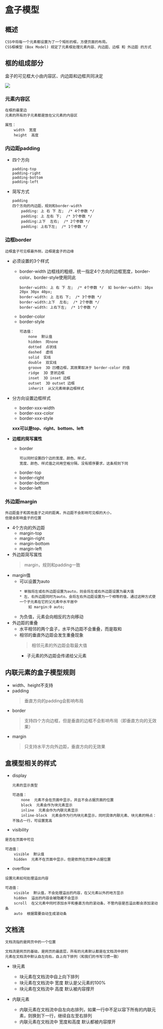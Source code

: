 盒子模型
==

## 概述
```text
CSS中将每一个元素都设置为了一个矩形的框，方便页面的布局。
CSS框模型 (Box Model) 规定了元素框处理元素内容、内边距、边框 和 外边距 的方式
```

## 框的组成部分
盒子的可见框大小由内容区、内边距和边框共同决定

![](../images/css/框模型.png)  


### 元素内容区
```text
在框的最里边
元素的所有的子元素都是放在父元素的内容区

属性：
    width  宽度
    height  高度
```

### 内边距padding
* 四个方向
    ```text
    padding-top
    padding-right
    padding-bottom
    padding-left
    ```
* 简写方式
    ```text
    padding
    四个方向的内边距，规则和border-width
        padding: 上 右 下 左;  /* 4个参数 */
        padding: 上 左右 下;  /* 3个参数 */
        padding:上下  左右;  /* 2个参数 */
        padding: 上右下左;  /* 1个参数 */
    ```
    
### 边框border
```text
边框盒子可见框最外侧，边框是盒子的边缘
```
* 必须设置的3个样式
    * border-width  边框线的粗细，统一指定4个方向的边框宽度，border-color、border-style使用同此
        ```text
        border-width: 上 右 下 左;  /* 4个参数 */  如 border-width: 10px 20px 30px 40px;
        border-width: 上 左右 下;  /* 3个参数 */
        border-width:上下  左右;  /* 2个参数 */
        border-width: 上右下左;  /* 1个参数 */
        ```
    * border-color
    * border-style
        ```text
        可选值：
            none  默认值
            hidden  同none
            dotted  点状线
            dashed  虚线
            solid  实线
            double  双实线
            groove  3D 凹槽边框，其效果取决于 border-color 的值
            ridge  3D 垄状边框
            inset  3D inset 边框
            outset  3D outset 边框
            inherit  从父元素继承边框样式
        ```
* 分方向设置边框样式
    * border-xxx-width
    * border-xxx-color
    * border-xxx-style
    
    **xxx可以是top、right、bottom、left**
* **边框的简写属性**
    * border
        ```text
        可以同时设置四个边的宽度、颜色、样式，
        宽度、颜色、样式值之间用空格分隔，没有顺序要求，这条规则下同
        ```
    * border-top
    * border-right
    * border-bottom
    * border-left
    
### 外边距margin
```text
外边距盒子和其他盒子之间的距离，外边距不会影响可见框的大小，
但是会影响盒子的位置
```
* 4个方向的外边距
    * margin-top
    * margin-right
    * margin-bottom
    * margin-left
* 外边距简写属性
    >margin，规则和padding一致
* margin值
    * 可以设置为auto
        ```text
        * 单独将左或右外边距设置为auto，则会将左或右外边距设置为最大值
        * 左、右外边距同时为auto，会将左右外边距设置为一个相等的值，通过这种方式使一个子元素在它的父元素中水平居中
            如 margin:0 auto;
        ```
    * 为负值，元素会向相反的方向移动
* 外边距的重叠
    * 水平相邻的两个盒子，水平外边距不会重叠，而是取和
    * 相邻的垂直外边距会发生重叠现象
        >相邻元素的外边距会取最大值
        * 子元素的外边距会传递给父元素

## 内联元素的盒子模型规则
* width、height不支持
* padding
    >垂直方向的padding会影响布局
* border
    >支持四个方向边框，但是垂直的边框不会影响布局（即垂直方向的无效果）
* margin
    >只支持水平方向外边距，垂直方向的无效果
    
## 盒模型相关的样式
* display
    ```text
    元素的显示类型
    
    可选值：
        none  元素不会在页面中显示，并且不会占据页面的位置
        block  元素会作为块元素显示
        inline  元素会作为内联元素显示
        inline-block  元素会作为行内块元素显示，同时具体内联元素、块元素的特点：不独占一行，可设置宽高
    ```
    
* visibility
```text
是否在页面中可见

可选值：
    visible  默认值
    hidden  元素不在页面中显示，但是依然在页面中占据位置
```
* overflow
```text
设置元素如何处理溢出内容

可选值：
    visible  默认值，不会处理溢出的内容，在父元素以外的地方显示
    hidden  溢出的内容会被隐藏不会显示
    scroll  在父元素中同时添加水平和垂直方向的滚动条，不管内容是否溢出都会添加滚动条
    auto  根据需要自动生成滚动条
```

## 文档流
```text
文档流指的是网页中的一个位置

文档流是网页的基础，是网页的最底层，所有的元素默认都是在文档流中排列
元素在文档流中默认自左向右，自上向下排列（和我们的书写习惯一致）

```

* 块元素
    * 块元素在文档流中自上向下排列
    * 块元素在文档流中 宽度 默认是父元素的100%
    * 块元素在文档流中 高度 默认被内容撑开
    
* 内联元素
    * 内联元素在文档流中自左向右排列，如果一行中不足以容下所有的内联元素，则换到下一行，继续自左至右排列
    * 内联元素在文档流中 宽度和高度 默认都被内容撑开
